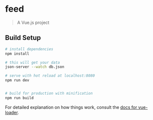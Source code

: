 # feed

> A Vue.js project

## Build Setup

``` bash
# install dependencies
npm install

# this will get your data
json-server --watch db.json

# serve with hot reload at localhost:8080
npm run dev


# build for production with minification
npm run build
```

For detailed explanation on how things work, consult the [docs for vue-loader](http://vuejs.github.io/vue-loader).
